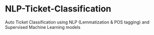 # NLP-Ticket-Classification
Auto Ticket Classification using NLP (Lemmatization &amp; POS tagging) and Supervised Machine Learning models
